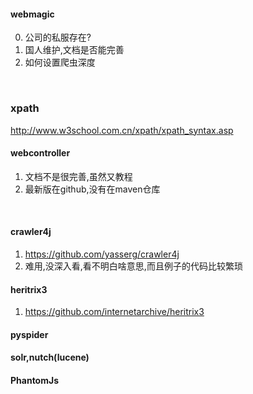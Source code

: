 #### webmagic

0. 公司的私服存在?
1. 国人维护,文档是否能完善
2. 如何设置爬虫深度
<br/>
<https://github.com/code4craft/webmagic>
<http://webmagic.io/docs/zh/posts/ch6-custom-componenet/pipeline.html>

### xpath
<http://www.w3school.com.cn/xpath/xpath_syntax.asp>

#### webcontroller
1. 文档不是很完善,虽然又教程
2. 最新版在github,没有在maven仓库
<br/>
<http://datahref.com/archives/28>


#### crawler4j
1. <https://github.com/yasserg/crawler4j>
2. 难用,没深入看,看不明白啥意思,而且例子的代码比较繁琐


#### heritrix3
1. <https://github.com/internetarchive/heritrix3>

#### pyspider

#### solr,nutch(lucene)

#### PhantomJs
